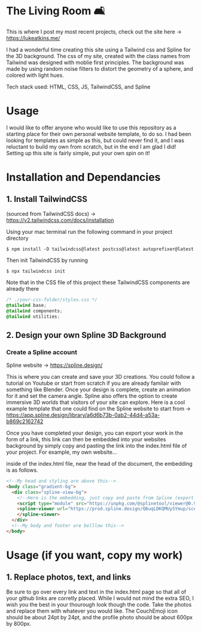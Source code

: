 # The Living Room 🛋️
This is where I post my most recent projects, check out the site here -> https://lukeatkins.me/

I had a wonderful time creating this site using a Tailwind css and Spline for the 3D background. The
css of my site, created with the class names from Tailwind was designed with moblie first principles.
The background was made by using random noise filters to distort the geometry of a sphere, and colored with 
light hues. 

Tech stack used: HTML, CSS, JS, TailwindCSS, and Spline

# Usage
I would like to offer anyone who would like to use this repository as a starting place for their own
personal website template, to do so. I had been looking for templates as simple as this, but could 
never find it, and I was reluctant to build my own from scratch, but in the end I am glad I did!
Setting up this site is fairly simple, put your own spin on it!

# Installation and Dependancies
## 1. Install TailwindCSS 
(sourced from TailwindCSS docs) -> https://v2.tailwindcss.com/docs/installation

Using your mac terminal run the following command in your project directory

```shell
$ npm install -D tailwindcss@latest postcss@latest autoprefixer@latest
```
Then init TailwindCSS by running

```shell
$ npx tailwindcss init
```

Note that in the CSS file of this project these TailwindCSS components are already there

```CSS
/* ./your-css-folder/styles.css */
@tailwind base;
@tailwind components;
@tailwind utilities;
```

## 2. Design your own Spline 3D Background
### Create a Spline account
Spline website -> https://spline.design/

This is where you can create and save your 3D creations. You could follow a tutorial on 
Youtube or start from scratch if you are already familair with something like Blender. 
Once your design is complete, create an animation for it and set the camera angle. Spline also offers the option to create immersive 3D worlds that visitors of your site can explore. Here is a cool example template that one could find on the Spline website
to start from -> https://app.spline.design/library/a6d6b73b-0ab2-44d4-a53a-b869c2162742 

Once you have completed your design, you can export your work in the form of a link, 
this link can then be embedded into your websites background by simply copy and pasting 
the link into the index.html file of your project. For example, my own website...

inside of the index.html file, near the head of the document, the embedding is as follows.
```HTML
<!--My head and styling are above this--> 
<body class="gradient-bg">
  <div class="spline-view-bg">
    <!--Here is the embedding, just copy and paste from Spline (export as embed)--> 
    <script type="module" src="https://unpkg.com/@splinetool/viewer@0.9.366/build/spline-viewer.js"></script>
    <spline-viewer url="https://prod.spline.design/Q6uqLDKQMUySYmup/scene.splinecode">
    </spline-viewer>
  </div>
  <!--My body and footer are belllow this--> 
</body>  
```


# Usage (if you want, copy my work)
## 1. Replace photos, text, and links
Be sure to go over every link and text in the index.html page so that all of your github links are corretly placed. While I would not mind the extra SEO, I wish you the best in your thourough look though the code. Take the photos and replace them with whatever you would like. The CouchEmoji icon should be about 24pt by 24pt, and the profile photo should be about 600px by 800px.
